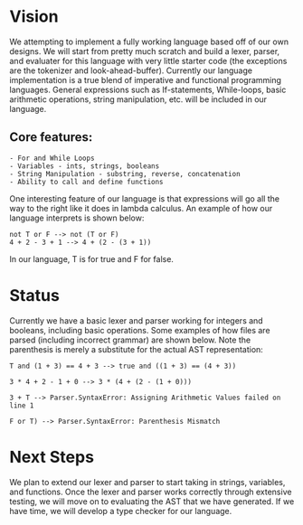 # Vision
We attempting to implement a fully working language based off of our own designs. We will start from pretty much scratch and build a lexer, parser, and evaluater for this language with very little starter code (the exceptions are the tokenizer and look-ahead-buffer). Currently our language implementation is a true blend of imperative and functional programming languages.   General expressions such as If-statements, While-loops, basic arithmetic operations, string manipulation, etc. will be included in our language. 

## Core features:
    - For and While Loops
    - Variables - ints, strings, booleans
    - String Manipulation - substring, reverse, concatenation
    - Ability to call and define functions

One interesting feature of our language is that expressions will go all the way to the right like it does in lambda calculus. An example of how our language interprets is shown below:
```
not T or F --> not (T or F)
4 + 2 - 3 + 1 --> 4 + (2 - (3 + 1))
```
In our language, T is for true and F for false.

# Status
Currently we have a basic lexer and parser working for integers and booleans, including basic operations. Some examples of how files are parsed (including incorrect grammar) are shown below. Note the parenthesis is merely a substitute for the actual AST representation:
```
T and (1 + 3) == 4 + 3 --> true and ((1 + 3) == (4 + 3))
```
```
3 * 4 + 2 - 1 + 0 --> 3 * (4 + (2 - (1 + 0)))
```
```
3 + T --> Parser.SyntaxError: Assigning Arithmetic Values failed on line 1
```
```
F or T) --> Parser.SyntaxError: Parenthesis Mismatch
```
# Next Steps
We plan to extend our lexer and parser to start taking in strings, variables, and functions. Once the lexer and parser works correctly through extensive testing, we will move on to evaluating the AST that we have generated. If we have time, we will develop a type checker for our language.